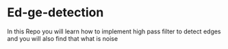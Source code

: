 # Ed-ge-detection
In this Repo you will learn how to implement high pass filter to detect edges and you will also find that what is noise
